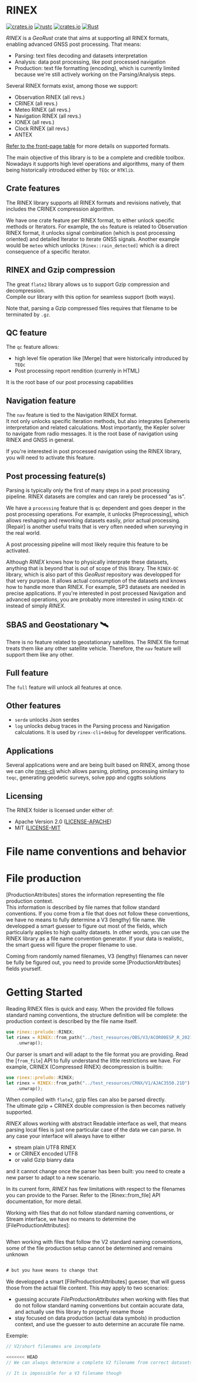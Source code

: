 # RINEX

[![crates.io](https://img.shields.io/crates/v/rinex.svg)](https://crates.io/crates/rinex)
[![rustc](https://img.shields.io/badge/rustc-1.64%2B-blue.svg)](https://img.shields.io/badge/rustc-1.64%2B-blue.svg)
[![crates.io](https://docs.rs/rinex/badge.svg)](https://docs.rs/rinex/badge.svg)
[![Rust](https://github.com/georust/rinex/actions/workflows/daily.yml/badge.svg)](https://github.com/georust/rinex/actions/workflows/daily.yml)

*RINEX* is a *GeoRust* crate that aims at supporting all RINEX formats, enabling advanced GNSS post processing. That means:

- Parsing: text files decoding and datasets interpretation
- Analysis: data post processing, like post processed navigation
- Production: text file formatting (encoding), which is currently
limited because we're still actively working on the Parsing/Analysis steps.

Several RINEX formats exist, among those we support:

* Observation RINEX (all revs.)
* CRINEX (all revs.)
* Meteo RINEX (all revs.)
* Navigation RINEX (all revs.)
* IONEX (all revs.)
* Clock RINEX (all revs.)
* ANTEX

[Refer to the front-page table](https://github.com/georust/rinex?tab=readme-ov-file#formats--revisions)
for more details on supported formats.

The main objective of this library is to be a complete and credible toolbox.
Nowadays it supports high level operations and algorithms, many of them being historically
introduced either by `TEQc` or `RTKlib`.

## Crate features

The RINEX library supports all RINEX formats and revisions natively,
that includes the CRINEX compression algorithm.

We have one crate feature per RINEX format, to either unlock specific methods
or Iterators. For example, the `obs` feature is related to Observation RINEX
format, it unlocks signal combination (which is post processing oriented) 
and detailed Iterator to iterate GNSS signals. Another example would be `meteo` which
unlocks `[Rinex::rain_detected]` which is a direct consequence of a specific Iterator.

## RINEX and Gzip compression

The great `flate2` library allows us to support Gzip compression and decompression.  
Compile our library with this option for seamless support (both ways).  

Note that, parsing a Gzip compressed files requires that filename to be terminated by `.gz`.

## QC feature

The `qc` feature allows:

* high level file operation like [Merge] that were historically introduced by `TEQc`
* Post processing report rendition (currenly in HTML)

It is the root base of our post processing capabilities

## Navigation feature

The `nav` feature is tied to the Navigation RINEX format.  
It not only unlocks specific Iteration methods, but also integrates Ephemeris
interpretation and related calculations. Most importantly, the Kepler solver to navigate
from radio messages. It is the root base of navigation using RINEX and GNSS in general.  

If you're interested in post processed navigation using the RINEX library, you will
need to activate this feature.

## Post processing feature(s)

Parsing is typically only the first of many steps in a post processing pipeline. 
RINEX datasets are complex and can rarely be processed "as is".

We have a `processing` feature that is `qc` dependent and goes deeper
in the post processing operations. For example, it unlocks
[Preprocessing], which allows reshaping and reworking datasets easily, prior actual processing. [Repair] is another useful traits that is very often needed when surveying in the real world.

A post processing pipeline will most likely require this feature to be activated.

Although *RINEX* knows how to physically interprate these datasets, anything
that is beyond that is out of scope of this library. The `RINEX-QC` library,
which is also part of this *GeoRust* repository was developped for that very purpose.
It allows actual consumption of the datasets and knows how to handle more than RINEX.
For example, SP3 datasets are needed in precise applications. If you're interested
in post processed Navigation and advanced operations, you are probably more interested in
using `RINEX-QC` instead of simply *RINEX*. 

## SBAS and Geostationary :artificial_satellite:

There is no feature related to geostationary satellites. The RINEX file format treats them
like any other satellite vehicle. Therefore, the `nav` feature will support them like any other.

## Full feature

The `full` feature will unlock all features at once. 

## Other features

- `serde` unlocks Json serdes
- `log` unlocks debug traces in the Parsing process and Navigation calculations.
It is used by `rinex-cli+debug` for developper verifications.

## Applications

Several applications were and are being built based on RINEX, among those we can cite
[rinex-cli](https://github.com/georust/rinex-cli) which allows parsing, plotting,
processing similary to `teqc`, generating geodetic surveys, solve ppp and cggtts solutions

## Licensing

The RINEX folder is licensed under either of:

* Apache Version 2.0 ([LICENSE-APACHE](http://www.apache.org/licenses/LICENSE-2.0))
* MIT ([LICENSE-MIT](http://opensource.org/licenses/MIT)

File name conventions and behavior
==================================

File production
===============

[ProductionAttributes] stores the information representing the file production context.  
This information is described by file names that follow standard conventions.
If you come from a file that does not follow these conventions, we have no means to fully
determine a V3 (lengthy) file name. We developped a smart guesser to figure out
most of the fields, which particularly applies to high quality datasets. In other words,
you can use the RINEX library as a file name convention generator. If your data is realistic,
the smart guess will figure the proper filename to use.

Coming from randomly named filenames, V3 (lengthy) filenames can never be fully be figured out,
you need to provide some [ProductionAttributes] fields yourself.

Getting Started
===============

Reading RINEX files is quick and easy. When the provided file follows standard naming conventions,
the structure definition will be complete: the production context is described by the file name itself.

```rust
use rinex::prelude::RINEX;
let rinex = RINEX::from_path("../test_resources/OBS/V3/ACOR00ESP_R_20213550000_01D_30S_MO.rnx")
    .unwrap();
```

Our parser is smart and will adapt to the file format you are providing. Read the [`from_file`] API to 
fully understand the little restrictions we have. For example, CRINEX (Compressed RINEX) decompression
is builtin:

```rust
use rinex::prelude::RINEX;
let rinex = RINEX::from_path("../test_resources/CRNX/V1/AJAC3550.21D")
    .unwrap();
```

When compiled with `flate2`, gzip files can also be parsed directly.  
The ultimate gzip + CRINEX double compression is then becomes natively supported.

*RINEX* allows working with abstract Readable interface as well, that means parsing
local files is just one particular case of the data we can parse. In any case
your interface will always have to either

* stream plain UTF8 RINEX 
* or CRINEX encoded UTF8
* or valid Gzip bianry data

and it cannot change once the parser has been built: you need to create a new parser to adapt
to a new scenario.

In its current form, *RINEX* has few limitations with respect to the filenames you can provide to the Parser.
Refer to the [Rinex::from_file] API documentation, for more detail.

Working with files that do not follow standard naming conventions, or Stream interface,
we have no means to determine the [FileProductionAttributes]:

```rust
```

When working with files that follow the V2 standard naming conventions, some of the file production setup
cannot be determined and remains unknown

```rust

# but you have means to change that
```

We developped a smart [FileProductionAttributes] guesser, that will guess those from the actual file content.
This may apply to two scenarios:

* guessing accurate *FileProductionAttributes* when working with files that do not follow
standard naming conventions but contain accurate data, and actually use this library to properly rename those
* stay focused on data production (actual data symbols) in production context, and use the guesser to
auto determine an accurate file name.

Exemple:

```rust
// V2/short filenames are incomplete

<<<<<<< HEAD
// We can always determine a complete V2 filename from correct datasets

// It is impossible for a V3 filename though
```

